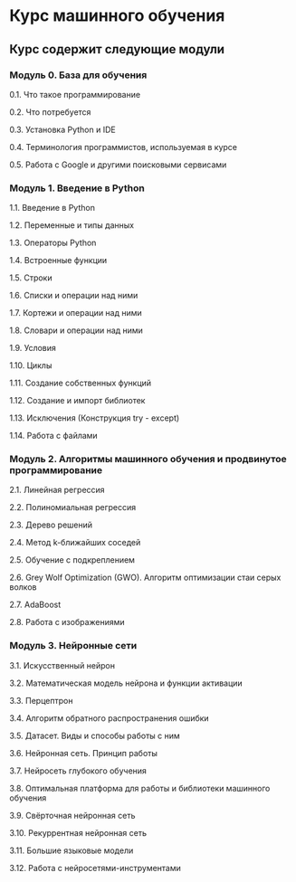 # Курс машинного обучения

## Курс содержит следующие модули
### Модуль 0. База для обучения
0.1. Что такое программирование

0.2. Что потребуется

0.3. Установка Python и IDE

0.4. Терминология программистов, используемая в курсе

0.5. Работа с Google и другими поисковыми сервисами

### Модуль 1. Введение в Python
1.1. Введение в Python

1.2. Переменные и типы данных

1.3. Операторы Python

1.4. Встроенные функции

1.5. Строки

1.6. Списки и операции над ними

1.7. Кортежи и операции над ними

1.8. Словари и операции над ними

1.9. Условия

1.10. Циклы

1.11. Создание собственных функций

1.12. Создание и импорт библиотек

1.13. Исключения (Конструкция try - except)

1.14. Работа с файлами

### Модуль 2. Алгоритмы машинного обучения и продвинутое программирование
2.1. Линейная регрессия

2.2. Полиномиальная регрессия

2.3. Дерево решений

2.4. Метод k-ближайших соседей

2.5. Обучение с подкреплением

2.6. Grey Wolf Optimization (GWO). Алгоритм оптимизации стаи серых волков

2.7. AdaBoost

2.8. Работа с изображениями

### Модуль 3. Нейронные сети
3.1. Искусственный нейрон

3.2. Математическая модель нейрона и функции активации

3.3. Перцептрон

3.4. Алгоритм обратного распространения ошибки 

3.5. Датасет. Виды и способы работы с ним

3.6. Нейронная сеть. Принцип работы

3.7. Нейросеть глубокого обучения

3.8. Оптимальная платформа для работы и библиотеки машинного обучения

3.9. Свёрточная нейронная сеть

3.10. Рекуррентная нейронная сеть

3.11. Большие языковые модели

3.12. Работа с нейросетями-инструментами
